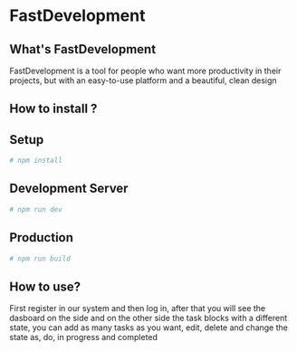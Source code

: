 # FastDevelopment

## What's FastDevelopment

FastDevelopment is a tool for people who want more productivity in their projects, but with an easy-to-use platform and a beautiful, clean design

## How to install ?

## Setup
```bash
# npm install
```
## Development Server
```bash
# npm run dev
```
## Production
```bash
# npm run build
```

## How to use?

First register in our system and then log in, after that you will see the dasboard on the side and on the other side the task blocks with a different state, you can add as many tasks as you want, edit, delete and change the state as, do, in progress and completed